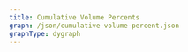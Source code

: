 ```yaml
---
title: Cumulative Volume Percents
graph: /json/cumulative-volume-percent.json
graphType: dygraph
---
```

